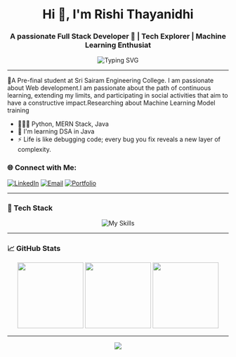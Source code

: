 <h1 align="center">Hi 👋, I'm Rishi Thayanidhi</h1>
<h3 align="center">A passionate Full Stack Developer 🚀 | Tech Explorer | Machine Learning Enthusiat</h3>

<p align="center">
  <img src="https://readme-typing-svg.herokuapp.com?font=Fira+Code&pause=1000&color=22D3EE&center=true&vCenter=true&width=435&lines=Building+scalable+web+applications;Devops+Enthusiast+☁️;Open+Source+Contributor;Problem+Solver;Continuous+Learner" alt="Typing SVG" />
</p>

---
🤞A Pre-final student at Sri Sairam Engineering College. I am passionate about Web development.I am passionate about the path of continuous learning, extending my limits, and participating in social activities that aim to have a constructive impact.Researching about Machine Learning Model training

* 🧑🏽‍💻  Python, MERN Stack, Java
* 🧠  I'm learning DSA in Java
* ⚡  Life is like debugging code; every bug you fix reveals a new layer of complexity.

### 🌐 Connect with Me:
<p align="left">
  <a href="https://www.linkedin.com/in/rishithayanidhi/" target="_blank"><img alt="LinkedIn" src="https://img.shields.io/badge/LinkedIn-%230077B5.svg?style=for-the-badge&logo=linkedin&logoColor=white" /></a>
  <a href="mailto:rishithayanidhi@gmail.com"><img alt="Email" src="https://img.shields.io/badge/Email-D14836?style=for-the-badge&logo=gmail&logoColor=white" /></a>
<!--   <a href="https://x.com/Kaushal__marcus" target="_blank"><img alt="X" src="https://img.shields.io/badge/X-black.svg?style=for-the-badge&logo=X&logoColor=white" /></a> -->
  <a href="https://rishithayanidhi.me/" target="_blank"><img alt="Portfolio" src="https://img.shields.io/badge/Portfolio-%23000000.svg?style=for-the-badge&logo=vercel&logoColor=white" /></a>
</p>

---

### 🧠 Tech Stack
<div align="center">
  
![My Skills](https://skillicons.dev/icons?i=c,python,java,javascript,typescript,react,nodejs,express,tailwind,fastapi,mongodb,mysql,docker,git,github,postman&theme=dark&perline=8)

</div>

---

### 📈 GitHub Stats

<div align="center">
 <p align="center">
  <img src="https://github-readme-stats.vercel.app/api?username=rishithayanidhi&theme=radical&hide_border=false&include_all_commits=true&count_private=true" height="150" />
  <img src="https://github-readme-streak-stats.herokuapp.com/?user=rishithayanidhi&theme=tokyonight&hide_border=false" height="150" />
  <img src="https://github-readme-stats.vercel.app/api/top-langs/?username=rishithayanidhi&theme=synthwave&hide_border=false&include_all_commits=true&count_private=true&layout=compact&custom_title=Languages%20I%20Use" height="150" />

</p>
</div>

---

<p align="center">
  <img src="https://capsule-render.vercel.app/api?type=waving&color=gradient&height=90&section=footer&width=100%"/>
</p>
